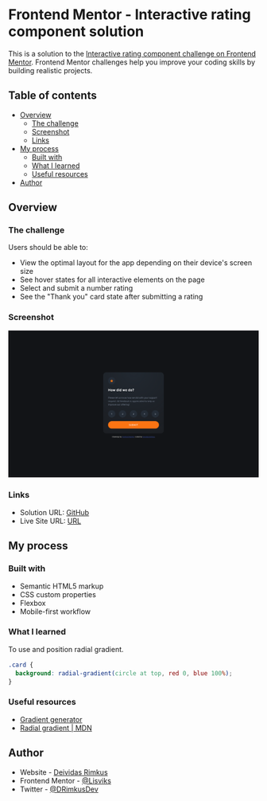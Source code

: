 # Frontend Mentor - Interactive rating component solution

This is a solution to the [Interactive rating component challenge on Frontend Mentor](https://www.frontendmentor.io/challenges/interactive-rating-component-koxpeBUmI). Frontend Mentor challenges help you improve your coding skills by building realistic projects.

## Table of contents

- [Overview](#overview)
  - [The challenge](#the-challenge)
  - [Screenshot](#screenshot)
  - [Links](#links)
- [My process](#my-process)
  - [Built with](#built-with)
  - [What I learned](#what-i-learned)
  - [Useful resources](#useful-resources)
- [Author](#author)

## Overview

### The challenge

Users should be able to:

- View the optimal layout for the app depending on their device's screen size
- See hover states for all interactive elements on the page
- Select and submit a number rating
- See the "Thank you" card state after submitting a rating

### Screenshot

![Desktop](./screenshots/desktop.png)

### Links

- Solution URL: [GitHub](https://github.com/Lisviks/interactive-rating-component-frontendmentor)
- Live Site URL: [URL](https://lisviks.github.io/interactive-rating-component-frontendmentor/)

## My process

### Built with

- Semantic HTML5 markup
- CSS custom properties
- Flexbox
- Mobile-first workflow

### What I learned

To use and position radial gradient.

```css
.card {
  background: radial-gradient(circle at top, red 0, blue 100%);
}
```

### Useful resources

- [Gradient generator](https://cssgradient.io/)
- [Radial gradient | MDN](https://developer.mozilla.org/en-US/docs/Web/CSS/gradient/radial-gradient)

## Author

- Website - [Deividas Rimkus](https://github.com/Lisviks)
- Frontend Mentor - [@Lisviks](https://www.frontendmentor.io/profile/Lisviks)
- Twitter - [@DRimkusDev](https://www.twitter.com/DRimkusDev)
